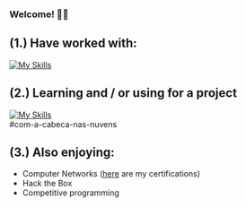 ### Welcome! 👨‍💻

## (1.) Have worked with:
[![My Skills](https://skillicons.dev/icons?i=c,java,py,bash,docker,azure,ansible,postgresql,flask,html,js,css)](https://skillicons.dev)

## (2.) Learning and / or using for a project
[![My Skills](https://skillicons.dev/icons?i=azure,python,flask,html,css,mysql)](https://skillicons.dev) <br />
#com-a-cabeca-nas-nuvens

## (3.) Also enjoying:
- Computer Networks (<a href="https://www.credly.com/users/axel-carapinha">here</a> are my certifications)
- Hack the Box
- Competitive programming
